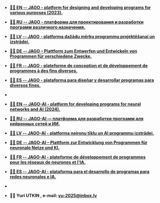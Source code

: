 <strong>
 
- <a href="https://yu-2025.github.io/inf/info_EN.html" target="_blank">💞️💞️ EN
-- JAGO - platform for designing and developing programs for various purposes (2023).</a>

- <a href="https://yu-2025.github.io/inf/info_RU.html" target="_blank">👋👋 RU
-- JAGO - платформа для проектирования и разработки программ различного назначения.</a>

- <a href="https://yu-2025.github.io/inf/info_LV.html" target="_blank">🌱🌱 LV
-- JAGO - platforma dažādu mērķu programmu projektēšanai un izstrādei.</a>

- <a href="https://yu-2025.github.io/inf/info_DE.html" target="_blank">💞️💞️ DE
-- JAGO – Plattform zum Entwerfen und Entwickeln von Programmen für verschiedene Zwecke.</a>

- <a href="https://yu-2025.github.io/inf/info_FR.html" target="_blank">👋👋 FR
-- JAGO - plateforme de conception et de développement de programmes à des fins diverses.</a>

- <a href="https://yu-2025.github.io/inf/info_ES.html" target="_blank">🌱🌱 ES
-- JAGO - plataforma para diseñar y desarrollar programas para diversos fines.</a>
-
- <a href="https://yu-2025.github.io/inf/info_AI_EN.html" target="_blank">💞️💞️ EN
-- JAGO-AI - platform for developing programs for neural networks and AI (2024).</a>

- <a href="https://yu-2025.github.io/inf/info_AI_RU.html" target="_blank">👋👋 RU
-- JAGO-AI — платформа для разработки программ для нейронных сетей и ИИ.</a>

- <a href="https://yu-2025.github.io/inf/info_AI_LV.html" target="_blank">🌱🌱 LV
-- JAGO-AI - platforma neironu tīklu un AI programmu izstrādei.</a>

- <a href="https://yu-2025.github.io/inf/info_AI_DE.html" target="_blank">💞️💞️ DE
-- JAGO-AI – Plattform zur Entwicklung von Programmen für neuronale Netze und KI.</a>

- <a href="https://yu-2025.github.io/inf/info_AI_FR.html" target="_blank">👋👋 FR
-- JAGO-AI - plateforme de développement de programmes pour les réseaux de neurones et l'IA.</a>

- <a href="https://yu-2025.github.io/inf/info_AI_ES.html" target="_blank">🌱🌱 ES
-- JAGO-AI - plataforma para el desarrollo de programas para redes neuronales e IA.</a>
-
- 👀👀 Yuri UTKIN , e-mail: yu-2025@inbox.lv

</strong>
 
<!---
yu-2023/yu-2023 is a āØ special āØ repository because its `README.md` (this file) appears on your GitHub profile.
You can click the Preview link to take a look at your changes.
--->
